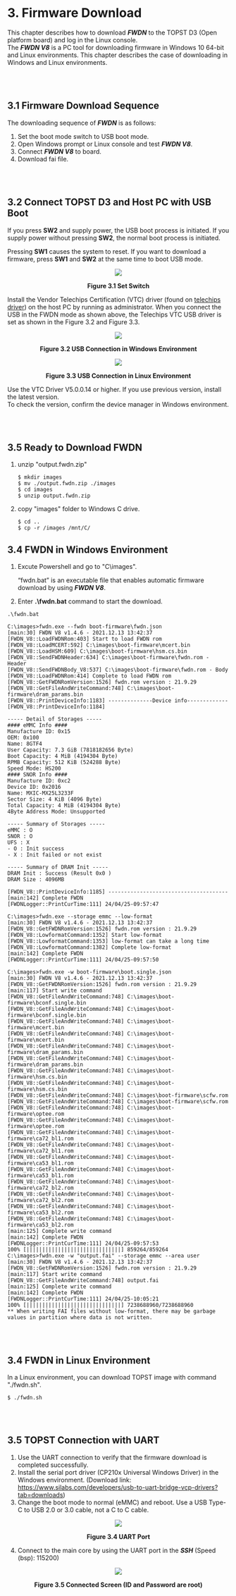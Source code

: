 # 3. Firmware Download

This chapter describes how to download ***FWDN*** to the TOPST D3 (Open platform board) and log in the Linux console.  
The ***FWDN V8*** is a PC tool for downloading firmware in Windows 10 64-bit and Linux environments. This chapter describes the case of downloading in Windows and Linux environments.

<br/><br/>

## 3.1 Firmware Download Sequence

The downloading sequence of ***FWDN*** is as follows:

1. Set the boot mode switch to USB boot mode.
2. Open Windows prompt or Linux console and test ***FWDN V8***.
3. Connect ***FWDN V8*** to board.
4. Download fai file.

<br/><br/>

## 3.2 Connect TOPST D3 and Host PC with USB Boot

If you press **SW2** and supply power, the USB boot process is initiated. If you supply power without pressing **SW2**, the normal boot process is initiated.

Pressing **SW1** causes the system to reset. If you want to download a firmware, press **SW1** and **SW2** at the same time to boot USB mode.

<p align="center">
    <img src="https://github.com/topst-development/Documentation/assets/161264431/fbd778fc-930d-4be0-88d8-9f1a87277e60">
</p>
<p align="center"><strong>Figure 3.1 Set Switch</strong></p>

Install the Vendor Telechips Certification (VTC) driver (found on [telechips driver](https://drive.google.com/file/d/1muQnY8kuKxDsy3p3FUiQqcG34Zjk-mnR/view?usp=sharing)) on the host PC by running as administrator. When you connect the USB in the FWDN mode as shown above, the Telechips VTC USB driver is set as shown in the Figure 3.2 and Figure 3.3.

<p align="center">
    <img src="https://github.com/topst-development/Documentation/assets/161264431/54703395-e8fc-4058-bd1a-1712bb140ff0">
</p>
<p align="center"><strong>Figure 3.2 USB Connection in Windows Environment</strong></p>

<p align="center">
    <img src="https://github.com/topst-development/Documentation/assets/161264431/50bb89cc-77b2-45af-a0c1-f3a0f6297bfc">
</p>
<p align="center"><strong>Figure 3.3 USB Connection in Linux Environment</strong></p>  

Use the VTC Driver V5.0.0.14 or higher. If you use previous version, install the latest version.  
To check the version, confirm the device manager in Windows environment.  

<br/><br/>

## 3.5 Ready to Download FWDN

1. unzip "output.fwdn.zip" 
    ```
    $ mkdir images
    $ mv ./output.fwdn.zip ./images
    $ cd images
    $ unzip output.fwdn.zip
    ```
2. copy "images" folder to Windows C drive.
    ```
    $ cd ..
    $ cp -r /images /mnt/C/
    ```

## 3.4 FWDN in Windows Environment

1. Excute Powershell and go to "C\images\".

    “fwdn.bat” is an executable file that enables automatic firmware download by using ***FWDN V8***.

2. Enter **.\fwdn.bat** command to start the download.
```
.\fwdn.bat

C:\images>fwdn.exe --fwdn boot-firmware\fwdn.json
[main:30] FWDN V8 v1.4.6 - 2021.12.13 13:42:37
[FWDN_V8::LoadFWDNRom:403] Start to load FWDN rom
[FWDN_V8::LoadMCERT:592] C:\images\boot-firmware\mcert.bin
[FWDN_V8::LoadHSM:609] C:\images\boot-firmware\hsm.cs.bin
[FWDN_V8::SendFWDNHeader:634] C:\images\boot-firmware\fwdn.rom - Header
[FWDN_V8::SendFWDNBody_V8:537] C:\images\boot-firmware\fwdn.rom - Body
[FWDN_V8::LoadFWDNRom:414] Complete to load FWDN rom
[FWDN_V8::GetFWDNRomVersion:1526] fwdn.rom version : 21.9.29
[FWDN_V8::GetFileAndWriteCommand:748] C:\images\boot-firmware\dram_params.bin
[FWDN_V8::PrintDeviceInfo:1183] --------------Device info-------------
[FWDN_V8::PrintDeviceInfo:1184]

----- Detail of Storages -----
#### eMMC Info ####
Manufacture ID: 0x15
OEM: 0x100
Name: 8GTF4
User Capacity: 7.3 GiB (7818182656 Byte)
Boot Capacity: 4 MiB (4194304 Byte)
RPMB Capacity: 512 KiB (524288 Byte)
Speed Mode: HS200
#### SNOR Info ####
Manufacture ID: 0xc2
Device ID: 0x2016
Name: MXIC-MX25L3233F
Sector Size: 4 KiB (4096 Byte)
Total Capacity: 4 MiB (4194304 Byte)
4Byte Address Mode: Unsupported

----- Summary of Storages -----
eMMC : O
SNOR : O
UFS : X
- O : Init success
- X : Init failed or not exist

----- Summary of DRAM Init -----
DRAM Init : Success (Result 0x0 )
DRAM Size : 4096MB

[FWDN_V8::PrintDeviceInfo:1185] --------------------------------------
[main:142] Complete FWDN
[FWDNLogger::PrintCurTime:111] 24/04/25-09:57:47

C:\images>fwdn.exe --storage emmc --low-format
[main:30] FWDN V8 v1.4.6 - 2021.12.13 13:42:37
[FWDN_V8::GetFWDNRomVersion:1526] fwdn.rom version : 21.9.29
[FWDN_V8::LowformatCommand:1352] Start low-format
[FWDN_V8::LowformatCommand:1353] low-format can take a long time
[FWDN_V8::LowformatCommand:1382] Complete low-format
[main:142] Complete FWDN
[FWDNLogger::PrintCurTime:111] 24/04/25-09:57:50

C:\images>fwdn.exe -w boot-firmware\boot.single.json
[main:30] FWDN V8 v1.4.6 - 2021.12.13 13:42:37
[FWDN_V8::GetFWDNRomVersion:1526] fwdn.rom version : 21.9.29
[main:117] Start write command
[FWDN_V8::GetFileAndWriteCommand:748] C:\images\boot-firmware\bconf.single.bin
[FWDN_V8::GetFileAndWriteCommand:748] C:\images\boot-firmware\bconf.single.bin
[FWDN_V8::GetFileAndWriteCommand:748] C:\images\boot-firmware\mcert.bin
[FWDN_V8::GetFileAndWriteCommand:748] C:\images\boot-firmware\mcert.bin
[FWDN_V8::GetFileAndWriteCommand:748] C:\images\boot-firmware\dram_params.bin
[FWDN_V8::GetFileAndWriteCommand:748] C:\images\boot-firmware\dram_params.bin
[FWDN_V8::GetFileAndWriteCommand:748] C:\images\boot-firmware\hsm.cs.bin
[FWDN_V8::GetFileAndWriteCommand:748] C:\images\boot-firmware\hsm.cs.bin
[FWDN_V8::GetFileAndWriteCommand:748] C:\images\boot-firmware\scfw.rom
[FWDN_V8::GetFileAndWriteCommand:748] C:\images\boot-firmware\scfw.rom
[FWDN_V8::GetFileAndWriteCommand:748] C:\images\boot-firmware\optee.rom
[FWDN_V8::GetFileAndWriteCommand:748] C:\images\boot-firmware\optee.rom
[FWDN_V8::GetFileAndWriteCommand:748] C:\images\boot-firmware\ca72_bl1.rom
[FWDN_V8::GetFileAndWriteCommand:748] C:\images\boot-firmware\ca72_bl1.rom
[FWDN_V8::GetFileAndWriteCommand:748] C:\images\boot-firmware\ca53_bl1.rom
[FWDN_V8::GetFileAndWriteCommand:748] C:\images\boot-firmware\ca53_bl1.rom
[FWDN_V8::GetFileAndWriteCommand:748] C:\images\boot-firmware\ca72_bl2.rom
[FWDN_V8::GetFileAndWriteCommand:748] C:\images\boot-firmware\ca72_bl2.rom
[FWDN_V8::GetFileAndWriteCommand:748] C:\images\boot-firmware\ca53_bl2.rom
[FWDN_V8::GetFileAndWriteCommand:748] C:\images\boot-firmware\ca53_bl2.rom
[main:125] Complete write command
[main:142] Complete FWDN
[FWDNLogger::PrintCurTime:111] 24/04/25-09:57:53
100% [||||||||||||||||||||||||||||||] 859264/859264
C:\images>fwdn.exe -w "output.fai" --storage emmc --area user
[main:30] FWDN V8 v1.4.6 - 2021.12.13 13:42:37
[FWDN_V8::GetFWDNRomVersion:1526] fwdn.rom version : 21.9.29
[main:117] Start write command
[FWDN_V8::GetFileAndWriteCommand:748] output.fai
[main:125] Complete write command
[main:142] Complete FWDN
[FWDNLogger::PrintCurTime:111] 24/04/25-10:05:21
100% [||||||||||||||||||||||||||||||] 7238688960/7238688960
** When writing FAI files without low-format, there may be garbage values in partition where data is not written.
```
<br/><br/>

## 3.4 FWDN in Linux Environment

In a Linux environment, you can download TOPST image with command "./fwdn.sh".

```
$ ./fwdn.sh
```

<br/><br/>

## 3.5 TOPST Connection with UART

1. Use the UART connection to verify that the firmware download is completed successfully.
2. Install the serial port driver (CP210x Universal Windows Driver) in the Windows environment. (Download link: https://www.silabs.com/developers/usb-to-uart-bridge-vcp-drivers?tab=downloads)
3. Change the boot mode to normal (eMMC) and reboot. Use a USB Type-C to USB 2.0 or 3.0 cable, not a C to C cable.

<p align="center">
    <img src="https://github.com/topst-development/Documentation/assets/161264431/9c838fe4-671a-4469-9e97-010b4f36327d">
</p>
<p align="center"><strong>Figure 3.4 UART Port</strong></p>

4. Connect to the main core by using the UART port in the ***SSH*** (Speed (bsp): 115200)

<p align="center">
    <img src="https://github.com/topst-development/Documentation/assets/161264431/3db0e269-827a-4856-8677-d257b7ae8e9b">
</p>
<p align="center"><strong>Figure 3.5 Connected Screen (ID and Password are root)</strong></p>
